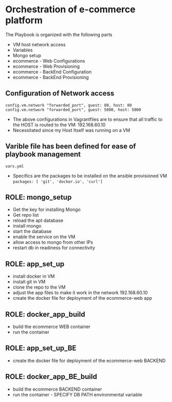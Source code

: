 # Orchestration of e-commerce platform

The Playbook is organized with the following parts
- VM host network access
- Variables
- Mongo setup
- ecommerce - Web Configurations
- ecommerce - Web Provisioning
- ecommerce - BackEnd Configuration
- ecommerce - BackEnd Provisioning
 

## Configuration of Network access
 `config.vm.network "forwarded_port", guest: 80, host: 80`
 `config.vm.network "forwarded_port", guest: 5000, host: 5000`

- The above configurations in Vagrantfiles are to ensure that all traffic to the HOST is routed to the  VM: 192.168.60.10
- Necessitated since my Host Itself was running on a VM



## Varible file has been defined for ease of playbook management
`vars.yml`

- Specifics are the packages to be installed on the ansible provisioned VM
`packages: [ 'git', 'docker.io', 'curl']`


  
## ROLE:  mongo_setup
- Get the key for installing Mongo
- Get repo list
- reload the apt database
- install mongo
- start the database
- enable the service on the VM
- allow access to mongo from other IPs
- restart db in readiness for connectivity



## ROLE:  app_set_up
- install docker in VM
- install git in VM
- clone the repo to the VM
- adjust the app files to make it work in the network 192.168.60.10
- create the docker file for deployment of the ecommerce-web app

 

## ROLE:  docker_app_build
- build the ecommerce WEB container
- run the container



## ROLE:  app_set_up_BE
- create the docker file for deployment of the ecommerce-web BACKEND



## ROLE: docker_app_BE_build
- build the ecommerce BACKEND container
- run the container - SPECIFY DB PATH environmental variable



